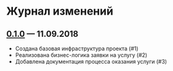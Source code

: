 # Журнал изменений

## [0.1.0] — 11.09.2018

-   Создана базовая инфраструктура проекта (#1)
-   Реализована бизнес-логика заявки на услугу (#2)
-   Добавлена документация процесса оказания услуги (#3)

[0.1.0]: http://gitlab.it.vm/logic/sd_full_auto_case/compare/a63868fe058157448e12b91d43ab1a0153e95e2e...develop
